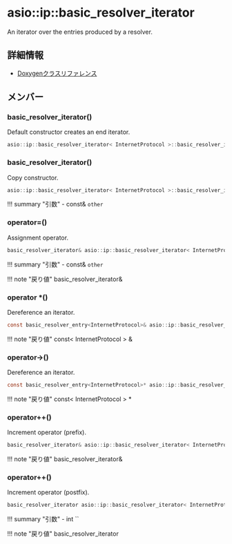 # asio::ip::basic_resolver_iterator

An iterator over the entries produced by a resolver. 

## 詳細情報

- [Doxygenクラスリファレンス](https://lang-ship.com/reference/ESP32/latest/classasio_1_1ip_1_1basic__resolver__iterator.html)

## メンバー











### basic_resolver_iterator()
Default constructor creates an end iterator.


```c
asio::ip::basic_resolver_iterator< InternetProtocol >::basic_resolver_iterator()
```



### basic_resolver_iterator()
Copy constructor.


```c
asio::ip::basic_resolver_iterator< InternetProtocol >::basic_resolver_iterator(const basic_resolver_iterator &other)
```

!!! summary "引数"
	- const& `other` 



### operator=()
Assignment operator.


```c
basic_resolver_iterator& asio::ip::basic_resolver_iterator< InternetProtocol >::operator=(const basic_resolver_iterator &other)
```

!!! summary "引数"
	- const& `other` 

!!! note "戻り値"
	basic_resolver_iterator&



### operator *()
Dereference an iterator.


```c
const basic_resolver_entry<InternetProtocol>& asio::ip::basic_resolver_iterator< InternetProtocol >::operator *() const
```

!!! note "戻り値"
	const< InternetProtocol > &



### operator->()
Dereference an iterator.


```c
const basic_resolver_entry<InternetProtocol>* asio::ip::basic_resolver_iterator< InternetProtocol >::operator->() const
```

!!! note "戻り値"
	const< InternetProtocol > *



### operator++()
Increment operator (prefix).


```c
basic_resolver_iterator& asio::ip::basic_resolver_iterator< InternetProtocol >::operator++()
```

!!! note "戻り値"
	basic_resolver_iterator&



### operator++()
Increment operator (postfix).


```c
basic_resolver_iterator asio::ip::basic_resolver_iterator< InternetProtocol >::operator++(int)
```

!!! summary "引数"
	- int `` 

!!! note "戻り値"
	basic_resolver_iterator







